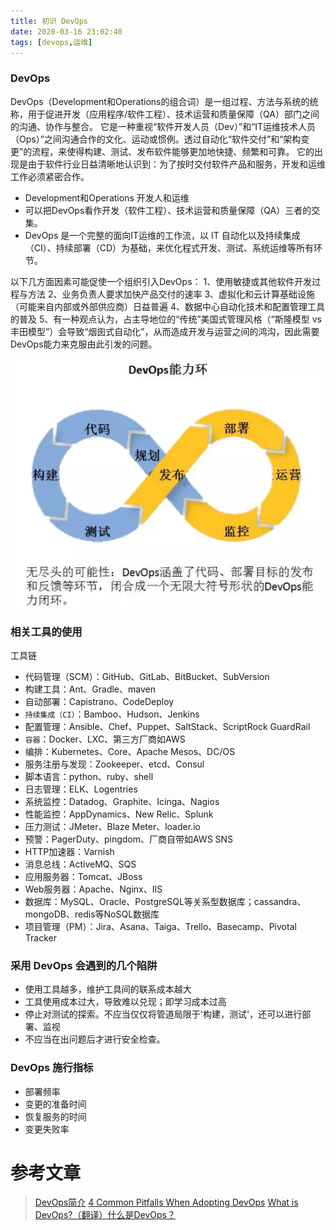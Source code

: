 ```yaml
---
title: 初识 DevOps
date: 2020-03-16 23:02:40
tags: [devops,运维]
---
```


### DevOps  
DevOps（Development和Operations的组合词）是一组过程、方法与系统的统称，用于促进开发（应用程序/软件工程）、技术运营和质量保障（QA）部门之间的沟通、协作与整合。
它是一种重视“软件开发人员（Dev）”和“IT运维技术人员（Ops）”之间沟通合作的文化、运动或惯例。透过自动化“软件交付”和“架构变更”的流程，来使得构建、测试、发布软件能够更加地快捷、频繁和可靠。
它的出现是由于软件行业日益清晰地认识到：为了按时交付软件产品和服务，开发和运维工作必须紧密合作。

+	Development和Operations 开发人和运维
+	可以把DevOps看作开发（软件工程）、技术运营和质量保障（QA）三者的交集。
+	DevOps 是一个完整的面向IT运维的工作流，以 IT 
自动化以及持续集成（CI）、持续部署（CD）为基础，来优化程式开发、测试、系统运维等所有环节。



以下几方面因素可能促使一个组织引入DevOps：
1、使用敏捷或其他软件开发过程与方法
2、业务负责人要求加快产品交付的速率
3、虚拟化和云计算基础设施（可能来自内部或外部供应商）日益普遍
4、数据中心自动化技术和配置管理工具的普及
5、有一种观点认为，占主导地位的“传统”美国式管理风格（“斯隆模型 vs 丰田模型”）会导致“烟囱式自动化”，从而造成开发与运营之间的鸿沟，因此需要DevOps能力来克服由此引发的问题。

![devops_first_1](/image/DevOps/devops_first_1.png)


### 相关工具的使用
工具链

+ 代码管理（SCM）：GitHub、GitLab、BitBucket、SubVersion
+ 构建工具：Ant、Gradle、maven
+ 自动部署：Capistrano、CodeDeploy
+ `持续集成（CI）`：Bamboo、Hudson、Jenkins
+ 配置管理：Ansible、Chef、Puppet、SaltStack、ScriptRock GuardRail
+ `容器`：Docker、LXC、第三方厂商如AWS
+ 编排：Kubernetes、Core、Apache Mesos、DC/OS
+ 服务注册与发现：Zookeeper、etcd、Consul
+ 脚本语言：python、ruby、shell
+ 日志管理：ELK、Logentries
+ 系统监控：Datadog、Graphite、Icinga、Nagios
+ 性能监控：AppDynamics、New Relic、Splunk
+ 压力测试：JMeter、Blaze Meter、loader.io
+ 预警：PagerDuty、pingdom、厂商自带如AWS SNS
+ HTTP加速器：Varnish
+ 消息总线：ActiveMQ、SQS
+ 应用服务器：Tomcat、JBoss
+ Web服务器：Apache、Nginx、IIS
+ 数据库：MySQL、Oracle、PostgreSQL等关系型数据库；cassandra、mongoDB、redis等NoSQL数据库
+ 项目管理（PM）：Jira、Asana、Taiga、Trello、Basecamp、Pivotal Tracker

### 采用 DevOps 会遇到的几个陷阱

+	使用工具越多，维护工具间的联系成本越大
+	工具使用成本过大，导致难以兑现；即学习成本过高
+	停止对测试的探索。不应当仅仅将管道局限于'构建，测试'，还可以进行部署、监视
+	不应当在出问题后才进行安全检查。

### DevOps 施行指标

+	部署频率 
+	变更的准备时间
+	恢复服务的时间
+	变更失败率

# 参考文章
> [DevOps简介](https://blog.csdn.net/chuixue24/article/details/83623246)
[4 Common Pitfalls When Adopting DevOps](https://dzone.com/articles/4-common-pitfalls-when-adopting-devops)
[What is DevOps?（翻译）什么是DevOps？](https://www.jianshu.com/p/d3bb62e9f72c)